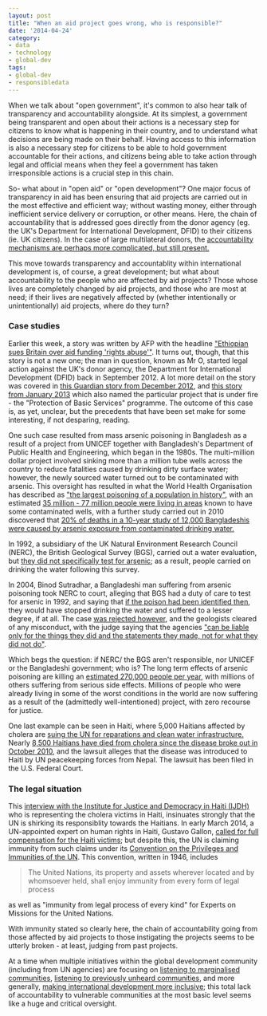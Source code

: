 ```yaml
---
layout: post
title: "When an aid project goes wrong, who is responsible?"
date: '2014-04-24'
category:
- data
- technology
- global-dev
tags:
- global-dev
- responsibledata
---
```


When we talk about "open government", it's common to also hear talk of transparency and accountability alongside. At its simplest, a government being transparent and open about their actions is a necessary step for citizens to know what is happening in their country, and to understand what decisions are being made on their behalf. Having access to this information is also a necessary step for citizens to be able to hold government accountable for their actions, and citizens being able to take action through legal and official means when they feel a government has taken irresponsible actions is a crucial step in this chain.

So- what about in "open aid" or "open development"? One major focus of transparency in aid has been ensuring that aid projects are carried out in the most effective and efficient way; without wasting money, either through inefficient service delivery or corruption, or other means. Here, the chain of accountability that is addressed goes directly from the donor agency (eg. the UK's Department for International Development, DFID) to their citizens (ie. UK citizens). In the case of large multilateral donors, the [accountability mechanisms are perhaps more complicated, but still present.](http://www.un.org/en/strengtheningtheun/accountability.shtml)

This move towards transparency and accountablity within international development is, of course, a great development; but what about accountability to the people who are affected by aid projects? Those whose lives are completely changed by aid projects, and those who are most at need; if their lives are negatively affected by (whether intentionally or unintentionally) aid projects, where do they turn?

<!--more-->

### Case studies

Earlier this week, a story was written by AFP with the headline ["Ethiopian sues Britain over aid funding 'rights abuse'"](http://news.yahoo.com/ethiopian-sues-britain-over-aid-funding-rights-abuse-183135109.html?soc_src=mediacontentstory). It turns out, though, that this story is not a new one; the man in question, known as Mr O, started legal action against the UK's donor agency, the Department for International Development (DFID) back in September 2012. A lot more detail on the story was covered in [this Guardian story from December 2012](http://www.theguardian.com/global-development/2012/dec/21/dfid-human-rights-ethiopia), and [this story from January 2013](http://www.theguardian.com/global-development/2013/jan/22/ethiopia-resettlement-scheme-lives-shattered) which also named the particular project that is under fire - the "Protection of Basic Services" programme. The outcome of this case is, as yet, unclear, but the precedents that have been set make for some interesting, if not desparing, reading. 

One such case resulted from mass arsenic poisoning in Bangladesh as a result of a project from UNICEF together with Bangladesh's Department of Public Health and Engineering, which began in the 1980s. The multi-million dollar project involved sinking more than a million tube wells across the country to reduce fatalities caused by drinking dirty surface water; however, the newly sourced water turned out to be contaminated with arsenic. This oversight has resulted in what the World Health Organisation has described as ["the largest poisoning of a population in history"](http://www.who.int/bulletin/archives/78(9)1093.pdf), with an estimated [35 million - 77 million people were living in areas](http://www.who.int/bulletin/archives/78(9)1093.pdf) known to have some contaminated wells, with a further study carried out in 2010 discovered that [20% of deaths in a 10-year study of 12,000 Bangladeshis were caused by arsenic exposure from contaminated drinking water.](http://www.reuters.com/article/2010/06/18/us-arsenic-water-idUSTRE65H5SB20100618)

In 1992, a subsidiary of the UK Natural Environment Research Council (NERC), the British Geological Survey (BGS), carried out a water evaluation, but [they did not specifically test for arsenic](http://www.nature.com/news/2004/040223/full/news040223-8.html); as a result, people carried on drinking the water following this survey. 

In 2004, Binod Sutradhar, a Bangladeshi man suffering from arsenic poisoning took NERC to court, alleging that BGS had a duty of care to test for arsenic in 1992, and saying that [if the poison had been identified then](http://m.scidev.net/global/pollution/news/court-clears-geologists-in-bangladesh-arsenic-case.html), they would have stopped drinking the water and suffered to a lesser degree, if at all. The case [was rejected however](http://m.scidev.net/global/pollution/news/court-clears-geologists-in-bangladesh-arsenic-case.html), and the geologists cleared of any misconduct, with the judge saying that the agencies ["can be liable only for the things they did and the statements they made, not for what they did not do"](http://news.bbc.co.uk/2/hi/south_asia/5150210.stm). 

Which begs the question: if NERC/ the BGS aren't responsible, nor UNICEF or the Bangladeshi government; who is? The long term effects of arsenic poisoning are killing an [estimated 270,000 people per year](http://m.scidev.net/global/pollution/news/court-clears-geologists-in-bangladesh-arsenic-case.html), with millions of others suffering from serious side effects. Millions of people who were already living in some of the worst conditions in the world are now suffering as a result of the (admittedly well-intentioned) project, with zero recourse for justice. 

One last example can be seen in Haiti, where 5,000 Haitians affected by cholera are [suing the UN for reparations and clean water infrastructure.](http://www.ijdh.org/2014/01/topics/health/douz-janvye/#.Uzrana2Sx90) Nearly [8,500 Haitians have died from cholera since the disease broke out in October 2010](http://www.trust.org/item/20140110050050-9eq05/), and the lawsuit alleges that the disease was introduced to Haiti by UN peacekeeping forces from Nepal. The lawsuit has been filed in the U.S. Federal Court.

### The legal situation 

This [interview with the Institute for Justice and Democracy in Haiti (IJDH)](http://www.trust.org/item/20140110050050-9eq05/) who is representing the cholera victims in Haiti, insinuates strongly that the UN is shirking its responsiblity towards the Haitians. In early March 2014, a UN-appointed expert on human rights in Haiti, Gustavo Gallon, [called for full compensation for the Haiti victims](http://www.bbc.com/news/world-latin-america-26397373); but despite this, the UN is claiming immunity from such claims under its [Convention on the Privileges and Immunities of the UN](https://www.un.org/en/ethics/pdf/convention.pdf). This convention, written in 1946, includes 

<blockquote> The United Nations, its property and assets wherever located and by whomsoever held, shall enjoy immunity from every form of legal process</blockquote> 

as well as "immunity from legal process of every kind" for Experts on Missions for the United Nations. 

With immunity stated so clearly here, the chain of accountability going from those affected by aid projects to those instigating the projects seems to be utterly broken - at least, judging from past projects. 

At a time when multiple initiatives within the global development community (including from UN agencies) are focusing on [listening to marginalised communities](http://www.unmultimedia.org/radio/english/2014/03/minority-groups-face-exclusion-from-national-and-global-development-agenda/), [listening to previously unheard communities](http://www.makingallvoicescount.org/), and more generally, [making international development more inclusive](http://www.idrc.ca/EN/Resources/Publications/Pages/default.aspx); this total lack of accountability to vulnerable communities at the most basic level seems like a huge and critical oversight.